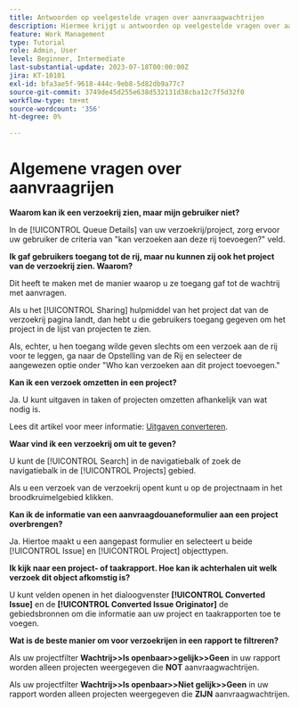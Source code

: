 ```yaml
---
title: Antwoorden op veelgestelde vragen over aanvraagwachtrijen
description: Hiermee krijgt u antwoorden op veelgestelde vragen over aanvraagwachtrijen in [!DNL  Workfront].
feature: Work Management
type: Tutorial
role: Admin, User
level: Beginner, Intermediate
last-substantial-update: 2023-07-18T00:00:00Z
jira: KT-10101
exl-id: bfa3ae5f-9618-444c-9eb8-5d82db9a77c7
source-git-commit: 3749de45d255e638d532131d38cba12c7f5d32f0
workflow-type: tm+mt
source-wordcount: '356'
ht-degree: 0%

---
```


# Algemene vragen over aanvraagrijen

**Waarom kan ik een verzoekrij zien, maar mijn gebruiker niet?**

In de [!UICONTROL Queue Details] van uw verzoekrij/project, zorg ervoor uw gebruiker de criteria van &quot;kan verzoeken aan deze rij toevoegen?&quot; veld.

**Ik gaf gebruikers toegang tot de rij, maar nu kunnen zij ook het project van de verzoekrij zien. Waarom?**

Dit heeft te maken met de manier waarop u ze toegang gaf tot de wachtrij met aanvragen.

Als u het [!UICONTROL Sharing] hulpmiddel van het project dat van de verzoekrij pagina landt, dan hebt u die gebruikers toegang gegeven om het project in de lijst van projecten te zien.

Als, echter, u hen toegang wilde geven slechts om een verzoek aan de rij voor te leggen, ga naar de Opstelling van de Rij en selecteer de aangewezen optie onder &quot;Who kan verzoeken aan dit project toevoegen.&quot;

**Kan ik een verzoek omzetten in een project?**

Ja. U kunt uitgaven in taken of projecten omzetten afhankelijk van wat nodig is.

Lees dit artikel voor meer informatie: [Uitgaven converteren](https://experienceleague.adobe.com/docs/workfront/using/manage-work/issues/convert-issues/convert-issues-overview.html?lang=en).

**Waar vind ik een verzoekrij om uit te geven?**

U kunt de [!UICONTROL Search] in de navigatiebalk of zoek de navigatiebalk in de [!UICONTROL Projects] gebied.

Als u een verzoek van de verzoekrij opent kunt u op de projectnaam in het broodkruimelgebied klikken.

**Kan ik de informatie van een aanvraagdouaneformulier aan een project overbrengen?**

Ja. Hiertoe maakt u een aangepast formulier en selecteert u beide [!UICONTROL Issue] en [!UICONTROL Project] objecttypen.

**Ik kijk naar een project- of taakrapport. Hoe kan ik achterhalen uit welk verzoek dit object afkomstig is?**

U kunt velden openen in het dialoogvenster **[!UICONTROL Converted Issue]** en de **[!UICONTROL Converted Issue Originator]** de gebiedsbronnen om die informatie aan uw project en taakrapporten toe te voegen.

**Wat is de beste manier om voor verzoekrijen in een rapport te filtreren?**

Als uw projectfilter **Wachtrij>>Is openbaar>>gelijk>>Geen** in uw rapport worden alleen projecten weergegeven die **NOT** aanvraagwachtrijen.

Als uw projectfilter **Wachtrij>>Is openbaar>>Niet gelijk>>Geen** in uw rapport worden alleen projecten weergegeven die **ZIJN** aanvraagwachtrijen.

